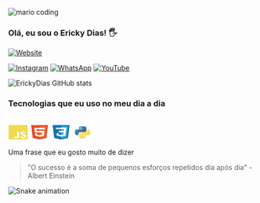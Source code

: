 ![mario coding](https://i.imgur.com/1ZvVkDc.gif)

### Olá, eu sou o Ericky Dias! 🖐️

[![Website](https://img.shields.io/website-up-down-green-red/http/monip.org.svg)](https://dev-erickydias.github.io/PrimeiroPortifolio/)

[![Instagram](https://img.shields.io/badge/Instagram-E4405F?style=for-the-badge&logo=instagram&logoColor=white)](https://www.instagram.com/ericky_dias/)
[![WhatsApp](https://img.shields.io/badge/WhatsApp-25D366?style=for-the-badge&logo=whatsapp&logoColor=white)](https://api.whatsapp.com/send?phone=351932910525&text=Vim%20pelo%20seu%20link%20no%20site%F0%9F%98%98)
[![YouTube](https://img.shields.io/badge/YouTube-FF0000?style=for-the-badge&logo=youtube&logoColor=white)](https://www.youtube.com/channel/UCBokRbM4rz-NBUlAQfIjCyw)

![ErickyDias GitHub stats](https://github-readme-stats.vercel.app/api?username=dev-erickydias&show_icons=true&theme=tokyonight)

### Tecnologias que eu uso no meu dia a dia 
<div style="display: inline_block"><br>
  <img align="center" alt="Ericky-Js" height="30" width="40" src="https://raw.githubusercontent.com/devicons/devicon/master/icons/javascript/javascript-plain.svg">
  <img align="center" alt="Ericky-HTML" height="30" width="40" src="https://raw.githubusercontent.com/devicons/devicon/master/icons/html5/html5-original.svg">
  <img align="center" alt="Ericky-CSS" height="30" width="40" src="https://raw.githubusercontent.com/devicons/devicon/master/icons/css3/css3-original.svg">
  <img align="center" alt="Ericky-Python" height="30" width="40" src="https://raw.githubusercontent.com/devicons/devicon/master/icons/python/python-original.svg">
</div><br/>
Uma frase que eu gosto muito de dizer<br/>

> "O sucesso é a soma de pequenos esforços repetidos dia após dia" - Albert Einstein

![Snake animation](https://github.com/danielbped/danielbped/blob/output/github-contribution-grid-snake.svg)
